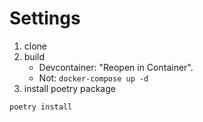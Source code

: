 # Settings
1. clone
2. build
    - Devcontainer: "Reopen in Container".
    - Not: `docker-compose up -d`
3. install poetry package
```
poetry install
